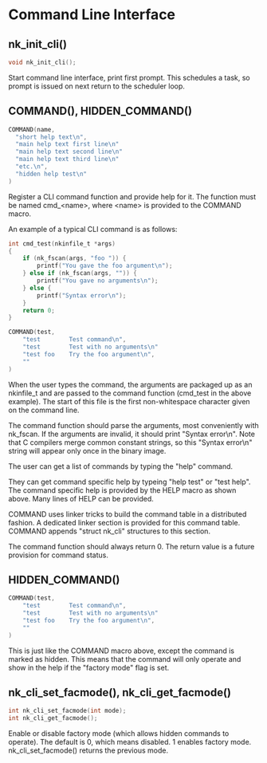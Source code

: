 # Command Line Interface

## nk_init_cli()

```c
void nk_init_cli();
```

Start command line interface, print first prompt.  This schedules a task, so
prompt is issued on next return to the scheduler loop.

## COMMAND(), HIDDEN_COMMAND()

```c
COMMAND(name,
  "short help text\n",
  "main help text first line\n"
  "main help text second line\n"
  "main help text third line\n"
  "etc.\n",
  "hidden help test\n"
)
```

Register a CLI command function and provide help for it.  The function must
be named cmd_\<name>, where \<name> is provided to the COMMAND macro.

An example of a typical CLI command is as follows:

```c
int cmd_test(nkinfile_t *args)
{
	if (nk_fscan(args, "foo ")) {
		printf("You gave the foo argument\n");
	} else if (nk_fscan(args, "")) {
		printf("You gave no arguments\n");
	} else {
		printf("Syntax error\n");
	}
	return 0;
}

COMMAND(test,
    "test        Test command\n",
    "test        Test with no arguments\n"
    "test foo    Try the foo argument\n",
    ""
)
```

When the user types the command, the arguments are packaged up as an
nkinfile_t and are passed to the command function (cmd_test in the above
example).  The start of this file is the first non-whitespace character
given on the command line.

The command function should parse the arguments, most conveniently with
nk_fscan.  If the arguments are invalid, it should print "Syntax error\n". 
Note that C compilers merge common constant strings, so this "Syntax
error\n" string will appear only once in the binary image.

The user can get a list of commands by typing the "help" command.

They can get command specific help by typeing "help test" or "test help". 
The command specific help is provided by the HELP macro as shown above. 
Many lines of HELP can be provided.

COMMAND uses linker tricks to build the command table in a distributed
fashion.  A dedicated linker section is provided for this command table. 
COMMAND appends "struct nk_cli" structures to this section.

The command function should always return 0.  The return value is a future
provision for command status.

## HIDDEN_COMMAND()

```c
COMMAND(test,
    "test        Test command\n",
    "test        Test with no arguments\n"
    "test foo    Try the foo argument\n",
    ""
)
```

This is just like the COMMAND macro above, except the command is marked as
hidden.  This means that the command will only operate and show in the help
if the "factory mode" flag is set.

## nk_cli_set_facmode(), nk_cli_get_facmode()

```c
int nk_cli_set_facmode(int mode);
int nk_cli_get_facmode();
```

Enable or disable factory mode (which allows hidden commands to operate). 
The default is 0, which means disabled.  1 enables factory mode. 
nk_cli_set_facmode() returns the previous mode.

